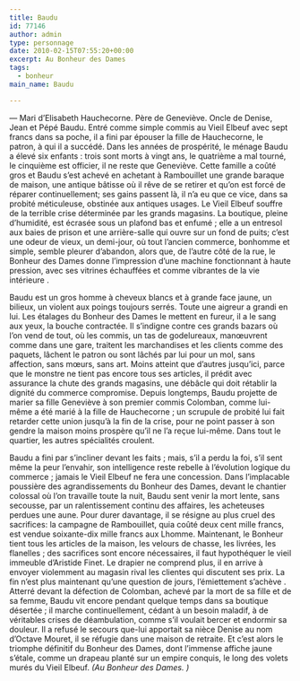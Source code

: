 ```yaml
---
title: Baudu
id: 77146
author: admin
type: personnage
date: 2010-02-15T07:55:20+00:00
excerpt: Au Bonheur des Dames
tags:
  - bonheur
main_name: Baudu

---
```

— Mari d&rsquo;Elisabeth Hauchecorne. Père de Geneviève. Oncle de Denise, Jean et Pépé Baudu. Entré comme simple commis au Vieil Elbeuf avec sept francs dans sa poche, il a fini par épouser la fille de Hauchecorne, le patron, à qui il a succédé. Dans les années de prospérité, le ménage Baudu a élevé six enfants : trois sont morts à vingt ans, le quatrième a mal tourné, le cinquième est officier, il ne reste que Geneviève. Cette famille a coûté gros et Baudu s&rsquo;est achevé en achetant à Rambouillet une grande baraque de maison, une antique bâtisse où il rêve de se retirer et qu&rsquo;on est forcé de réparer continuellement; ses gains passent là, il n&rsquo;a eu que ce vice, dans sa probité méticuleuse, obstinée aux antiques usages. Le Vieil Elbeuf souffre de la terrible crise déterminée par les grands magasins. La boutique, pleine d&rsquo;humidité, est écrasée sous un plafond bas et enfumé ; elle a un entresol aux baies de prison et une arrière-salle qui ouvre sur un fond de puits; c&rsquo;est une odeur de vieux, un demi-jour, où tout l&rsquo;ancien commerce, bonhomme et simple, semble pleurer d&rsquo;abandon, alors que, de l&rsquo;autre côté de la rue, le Bonheur des Dames donne l&rsquo;impression d&rsquo;une machine fonctionnant à haute pression, avec ses vitrines échauffées et comme vibrantes de la vie intérieure .

Baudu est un gros homme à cheveux blancs et à grande face jaune, un bilieux, un violent aux poings toujours serrés. Toute une aigreur a grandi en lui. Les étalages du Bonheur des Dames le mettent en fureur, il a le sang aux yeux, la bouche contractée. Il s&rsquo;indigne contre ces grands bazars où l&rsquo;on vend de tout, où les commis, un tas de godelureaux, manœuvrent comme dans une gare, traitent les marchandises et les clients comme des paquets, lâchent le patron ou sont lâchés par lui pour un mol, sans affection, sans mœurs, sans art. Moins atteint que d&rsquo;autres jusqu&rsquo;ici, parce que le monstre ne tient pas encore tous ses articles, il prédit avec assurance la chute des grands magasins, une débâcle qui doit rétablir la dignité du commerce compromise. Depuis longtemps, Baudu projette de marier sa fille Geneviève à son premier commis Colomban, comme lui-même a été marié à la fille de Hauchecorne ; un scrupule de probité lui fait retarder cette union jusqu&rsquo;à la fin de la crise, pour ne point passer à son gendre la maison moins prospère qu&rsquo;il ne l&rsquo;a reçue lui-même. Dans tout le quartier, les autres spécialités croulent.

Baudu a fini par s&rsquo;incliner devant les faits ; mais, s&rsquo;il a perdu la foi, s&rsquo;il sent même la peur l&rsquo;envahir, son intelligence reste rebelle à l&rsquo;évolution logique du commerce ; jamais le Vieil Elbeuf ne fera une concession. Dans l&rsquo;implacable poussière des agrandissements du Bonheur des Dames, devant le chantier colossal où l&rsquo;on travaille toute la nuit, Baudu sent venir la mort lente, sans secousse, par un ralentissement continu des affaires, les acheteuses perdues une aune. Pour durer davantage, il se résigne au plus cruel des sacrifices: la campagne de Rambouillet, quia coûté deux cent mille francs, est vendue soixante-dix mille francs aux Lhomme. Maintenant, le Bonheur tient tous les articles de la maison, les velours de chasse, les livrées, les flanelles ; des sacrifices sont encore nécessaires, il faut hypothéquer le vieil immeuble d&rsquo;Aristide Finet. Le drapier ne comprend plus, il en arrive à envoyer violemment au magasin rival les clientes qui discutent ses prix. La fin n&rsquo;est plus maintenant qu&rsquo;une question de jours, l&rsquo;émiettement s&rsquo;achève . Atterré devant la défection de Colomban, achevé par la mort de sa fille et de sa femme, Baudu vit encore pendant quelque temps dans sa boutique désertée ; il marche continuellement, cédant à un besoin maladif, à de véritables crises de déambulation, comme s&rsquo;il voulait bercer et endormir sa douleur. Il a refusé le secours que-lui apportait sa nièce Denise au nom d&rsquo;Octave Mouret, il se réfugie dans une maison de retraite. Et c&rsquo;est alors le triomphe définitif du Bonheur des Dames, dont l&rsquo;immense affiche jaune s&rsquo;étale, comme un drapeau planté sur un empire conquis, le long des volets murés du Vieil Elbeuf. _(Au Bonheur des Dames. )_